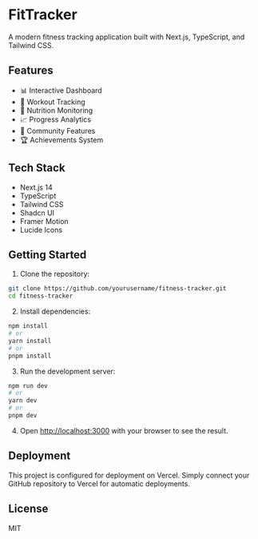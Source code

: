 # FitTracker

A modern fitness tracking application built with Next.js, TypeScript, and Tailwind CSS.

## Features

- 📊 Interactive Dashboard
- 💪 Workout Tracking
- 🥗 Nutrition Monitoring
- 📈 Progress Analytics
- 👥 Community Features
- 🏆 Achievements System

## Tech Stack

- Next.js 14
- TypeScript
- Tailwind CSS
- Shadcn UI
- Framer Motion
- Lucide Icons

## Getting Started

1. Clone the repository:
```bash
git clone https://github.com/yourusername/fitness-tracker.git
cd fitness-tracker
```

2. Install dependencies:
```bash
npm install
# or
yarn install
# or
pnpm install
```

3. Run the development server:
```bash
npm run dev
# or
yarn dev
# or
pnpm dev
```

4. Open [http://localhost:3000](http://localhost:3000) with your browser to see the result.

## Deployment

This project is configured for deployment on Vercel. Simply connect your GitHub repository to Vercel for automatic deployments.

## License

MIT
